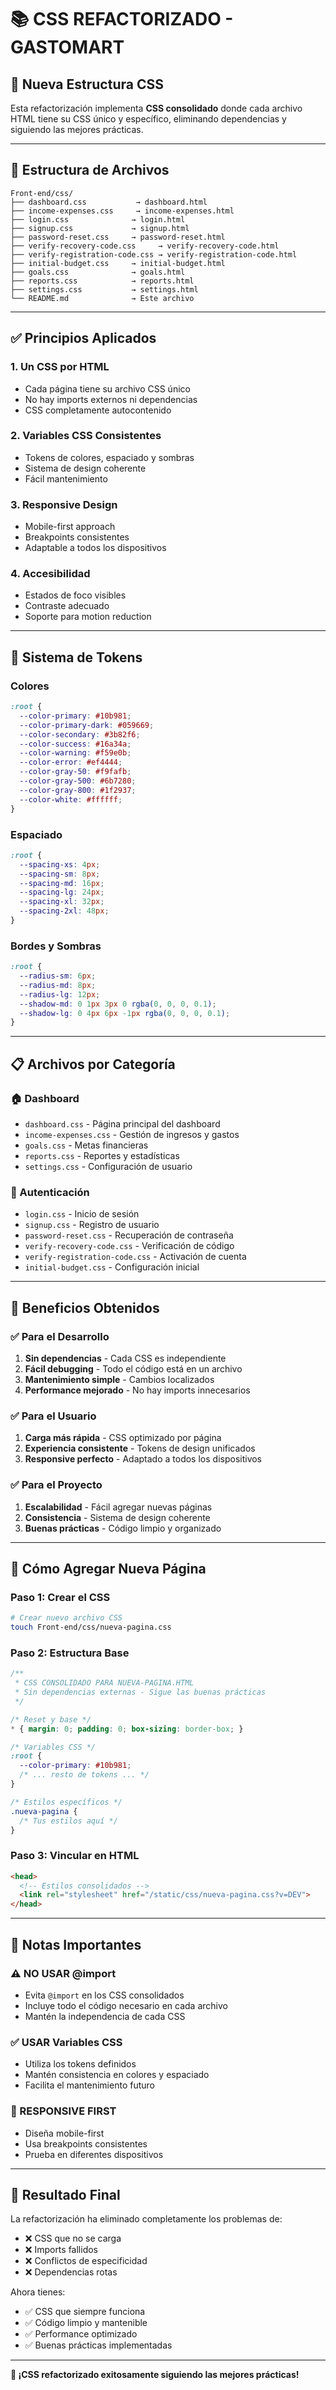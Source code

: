 # 📚 **CSS REFACTORIZADO - GASTOMART**

## 🎯 **Nueva Estructura CSS**

Esta refactorización implementa **CSS consolidado** donde cada archivo HTML tiene su CSS único y específico, eliminando dependencias y siguiendo las mejores prácticas.

---

## 📁 **Estructura de Archivos**

```
Front-end/css/
├── dashboard.css           → dashboard.html
├── income-expenses.css     → income-expenses.html
├── login.css              → login.html
├── signup.css             → signup.html
├── password-reset.css     → password-reset.html
├── verify-recovery-code.css     → verify-recovery-code.html
├── verify-registration-code.css → verify-registration-code.html
├── initial-budget.css     → initial-budget.html
├── goals.css              → goals.html
├── reports.css            → reports.html
├── settings.css           → settings.html
└── README.md              → Este archivo
```

---

## ✅ **Principios Aplicados**

### **1. Un CSS por HTML**
- Cada página tiene su archivo CSS único
- No hay imports externos ni dependencias
- CSS completamente autocontenido

### **2. Variables CSS Consistentes**
- Tokens de colores, espaciado y sombras
- Sistema de design coherente
- Fácil mantenimiento

### **3. Responsive Design**
- Mobile-first approach
- Breakpoints consistentes
- Adaptable a todos los dispositivos

### **4. Accesibilidad**
- Estados de foco visibles
- Contraste adecuado
- Soporte para motion reduction

---

## 🎨 **Sistema de Tokens**

### **Colores**
```css
:root {
  --color-primary: #10b981;
  --color-primary-dark: #059669;
  --color-secondary: #3b82f6;
  --color-success: #16a34a;
  --color-warning: #f59e0b;
  --color-error: #ef4444;
  --color-gray-50: #f9fafb;
  --color-gray-500: #6b7280;
  --color-gray-800: #1f2937;
  --color-white: #ffffff;
}
```

### **Espaciado**
```css
:root {
  --spacing-xs: 4px;
  --spacing-sm: 8px;
  --spacing-md: 16px;
  --spacing-lg: 24px;
  --spacing-xl: 32px;
  --spacing-2xl: 48px;
}
```

### **Bordes y Sombras**
```css
:root {
  --radius-sm: 6px;
  --radius-md: 8px;
  --radius-lg: 12px;
  --shadow-md: 0 1px 3px 0 rgba(0, 0, 0, 0.1);
  --shadow-lg: 0 4px 6px -1px rgba(0, 0, 0, 0.1);
}
```

---

## 📋 **Archivos por Categoría**

### **🏠 Dashboard**
- `dashboard.css` - Página principal del dashboard
- `income-expenses.css` - Gestión de ingresos y gastos
- `goals.css` - Metas financieras
- `reports.css` - Reportes y estadísticas
- `settings.css` - Configuración de usuario

### **🔐 Autenticación**
- `login.css` - Inicio de sesión
- `signup.css` - Registro de usuario
- `password-reset.css` - Recuperación de contraseña
- `verify-recovery-code.css` - Verificación de código
- `verify-registration-code.css` - Activación de cuenta
- `initial-budget.css` - Configuración inicial

---

## 🚀 **Beneficios Obtenidos**

### **✅ Para el Desarrollo**
1. **Sin dependencias** - Cada CSS es independiente
2. **Fácil debugging** - Todo el código está en un archivo
3. **Mantenimiento simple** - Cambios localizados
4. **Performance mejorado** - No hay imports innecesarios

### **✅ Para el Usuario**
1. **Carga más rápida** - CSS optimizado por página
2. **Experiencia consistente** - Tokens de design unificados
3. **Responsive perfecto** - Adaptado a todos los dispositivos

### **✅ Para el Proyecto**
1. **Escalabilidad** - Fácil agregar nuevas páginas
2. **Consistencia** - Sistema de design coherente
3. **Buenas prácticas** - Código limpio y organizado

---

## 🔧 **Cómo Agregar Nueva Página**

### **Paso 1: Crear el CSS**
```bash
# Crear nuevo archivo CSS
touch Front-end/css/nueva-pagina.css
```

### **Paso 2: Estructura Base**
```css
/**
 * CSS CONSOLIDADO PARA NUEVA-PAGINA.HTML
 * Sin dependencias externas - Sigue las buenas prácticas
 */

/* Reset y base */
* { margin: 0; padding: 0; box-sizing: border-box; }

/* Variables CSS */
:root {
  --color-primary: #10b981;
  /* ... resto de tokens ... */
}

/* Estilos específicos */
.nueva-pagina {
  /* Tus estilos aquí */
}
```

### **Paso 3: Vincular en HTML**
```html
<head>
  <!-- Estilos consolidados -->
  <link rel="stylesheet" href="/static/css/nueva-pagina.css?v=DEV">
</head>
```

---

## 📝 **Notas Importantes**

### **⚠️ NO USAR @import**
- Evita `@import` en los CSS consolidados
- Incluye todo el código necesario en cada archivo
- Mantén la independencia de cada CSS

### **✅ USAR Variables CSS**
- Utiliza los tokens definidos
- Mantén consistencia en colores y espaciado
- Facilita el mantenimiento futuro

### **🎯 RESPONSIVE FIRST**
- Diseña mobile-first
- Usa breakpoints consistentes
- Prueba en diferentes dispositivos

---

## 🎉 **Resultado Final**

La refactorización ha eliminado completamente los problemas de:
- ❌ CSS que no se carga
- ❌ Imports fallidos
- ❌ Conflictos de especificidad
- ❌ Dependencias rotas

Ahora tienes:
- ✅ CSS que siempre funciona
- ✅ Código limpio y mantenible
- ✅ Performance optimizado
- ✅ Buenas prácticas implementadas

---

**🎯 ¡CSS refactorizado exitosamente siguiendo las mejores prácticas!**
